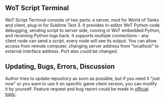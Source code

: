 ## WoT Script Terminal

WoT Script Terminal consists of two parts: a server, mod for World of Tanks and client, plug-in for Sublime Text 3.
It provides in-editor WoT Python code debugging, sending script to server side, running in WoT embedded Python, and receiving Python logs back.
It supports multiple connections - any client node can send a script, every node will see its output.
You can allow access from remote computer, changing server address from "localhost" to external interface address. Port also could be changed.

## Updating, Bugs, Errors, Discussion

Author tries to update repository as soon as possible, but if you need it "just now" or you want to use it on specific game client version, you can modify it by yourself. Feature request and bug report could be made in [official topic]().
